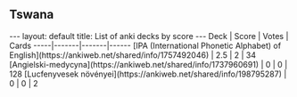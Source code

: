 <h2>Tswana</h2>
---
layout: default
title: List of anki decks by score
---
Deck | Score | Votes | Cards
-----|-------|-------|------
[IPA (International Phonetic Alphabet) of English](https://ankiweb.net/shared/info/1757492046) | 2.5 | 2 | 34
[Angielski-medycyna](https://ankiweb.net/shared/info/1737960691) | 0 | 0 | 128
[Lucfenyvesek növényei](https://ankiweb.net/shared/info/198795287) | 0 | 0 | 2
